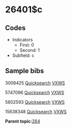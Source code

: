 # 26401$c

## Codes

-   Indicators
    -   First: 0
    -   Second: 1
-   Subfield: c

## Sample bibs

3008425 [Quicksearch](https://search.library.yale.edu/catalog/3008425) [VXWS](http://prodorbis.library.yale.edu:7014/vxws/GetHoldingsService?bibId=3008425)

5747096 [Quicksearch](https://search.library.yale.edu/catalog/5747096) [VXWS](http://prodorbis.library.yale.edu:7014/vxws/GetHoldingsService?bibId=5747096)

5802593 [Quicksearch](https://search.library.yale.edu/catalog/5802593) [VXWS](http://prodorbis.library.yale.edu:7014/vxws/GetHoldingsService?bibId=5802593)

15638348 [Quicksearch](https://search.library.yale.edu/catalog/15638348) [VXWS](http://prodorbis.library.yale.edu:7014/vxws/GetHoldingsService?bibId=15638348)

**Parent topic:**[264](../../tags/264/264.md)

